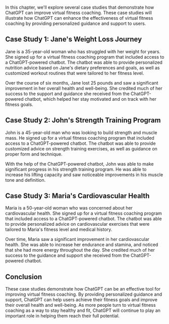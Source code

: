 
In this chapter, we'll explore several case studies that demonstrate how ChatGPT can improve virtual fitness coaching. These case studies will illustrate how ChatGPT can enhance the effectiveness of virtual fitness coaching by providing personalized guidance and support to users.

Case Study 1: Jane's Weight Loss Journey
----------------------------------------

Jane is a 35-year-old woman who has struggled with her weight for years. She signed up for a virtual fitness coaching program that included access to a ChatGPT-powered chatbot. The chatbot was able to provide personalized nutrition advice based on Jane's dietary preferences and goals, as well as customized workout routines that were tailored to her fitness level.

Over the course of six months, Jane lost 25 pounds and saw a significant improvement in her overall health and well-being. She credited much of her success to the support and guidance she received from the ChatGPT-powered chatbot, which helped her stay motivated and on track with her fitness goals.

Case Study 2: John's Strength Training Program
----------------------------------------------

John is a 45-year-old man who was looking to build strength and muscle mass. He signed up for a virtual fitness coaching program that included access to a ChatGPT-powered chatbot. The chatbot was able to provide customized advice on strength training exercises, as well as guidance on proper form and technique.

With the help of the ChatGPT-powered chatbot, John was able to make significant progress in his strength training program. He was able to increase his lifting capacity and saw noticeable improvements in his muscle tone and definition.

Case Study 3: Maria's Cardiovascular Health
-------------------------------------------

Maria is a 50-year-old woman who was concerned about her cardiovascular health. She signed up for a virtual fitness coaching program that included access to a ChatGPT-powered chatbot. The chatbot was able to provide personalized advice on cardiovascular exercises that were tailored to Maria's fitness level and medical history.

Over time, Maria saw a significant improvement in her cardiovascular health. She was able to increase her endurance and stamina, and noticed that she had more energy throughout the day. She credited much of her success to the guidance and support she received from the ChatGPT-powered chatbot.

Conclusion
----------

These case studies demonstrate how ChatGPT can be an effective tool for improving virtual fitness coaching. By providing personalized guidance and support, ChatGPT can help users achieve their fitness goals and improve their overall health and well-being. As more people turn to virtual fitness coaching as a way to stay healthy and fit, ChatGPT will continue to play an important role in helping them reach their full potential.
